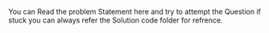 You can Read the problem Statement here and try to attempt the Question if stuck you can always refer the Solution code folder for refrence.
